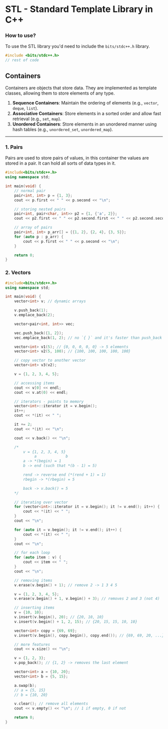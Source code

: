 # STL - Standard Template Library in C++

### How to use?

To use the STL library you'd need to include the `bits/stdc++.h` library.

```cpp
#include <bits/stdc++.h>
// rest of code
```

## Containers

Containers are objects that store data. They are implemented as template classes, allowing them to store elements of any type.

1. **Sequence Containers**: Maintain the ordering of elements (e.g., `vector`, `deque`, `list`).
2. **Associative Containers**: Store elements in a sorted order and allow fast retrieval (e.g., `set`, `map`).
3. **Unordered Containers**: Store elements in an unordered manner using hash tables (e.g., `unordered_set`, `unordered_map`).

---

### 1. Pairs

Pairs are used to store pairs of values, in this container the values are stored in a pair. It can hold all sorts of data types in it.

```cpp
#include<bits/stdc++.h>
using namespace std;

int main(void) {
    // normal pair
    pair<int, int> p = {1, 3};
    cout << p.first << " " << p.second << "\n";

    // storing nested pairs
    pair<int, pair<char, int>> p2 = {1, {'a', 2}};
    cout << p2.first << " " << p2.second.first << " " << p2.second.second << "\n";

    // array of pairs
    pair<int, int> p_arr[] = {{1, 2}, {2, 4}, {3, 5}};
    for (auto p : p_arr) {
        cout << p.first << " " << p.second << "\n";
    }

    return 0;
}
```

### 2. Vectors


```cpp
#include<bits/stdc++.h>
using namespace std;

int main(void) {
    vector<int> v; // dynamic arrays

    v.push_back(1);
    v.emplace_back(2);

    vector<pair<int, int>> vec;

    vec.push_back({1, 2});
    vec.emplace_back(1, 2); // no `{ }` and it's faster than push_back

    vector<int> v1(5); // {0, 0, 0, 0, 0} -> 5 elements
    vector<int> v2(5, 100); // {100, 100, 100, 100, 100}

    // copy vector to another vector
    vector<int> v3(v2);

    v = {1, 2, 3, 4, 5};

    // accessing items
    cout << v[0] << endl;
    cout << v.at(0) << endl;

    // iterators - points to memory
    vector<int>::iterator it = v.begin();
    it++;
    cout << *(it) << " ";

    it += 2;
    cout << *(it) << "\n";

    cout << v.back() << "\n";

    /*
        v = {1, 2, 3, 4, 5}
             a             b
        a -> *(begin) = 1
        b -> end (such that *(b - 1) = 5)

        rend -> reverse end (*(rend + 1) = 1)
        rbegin -> *(rbegin) = 5

        back -> v.back() = 5
    */

    // iterating over vector
    for (vector<int>::iterator it = v.begin(); it != v.end(); it++) {
        cout << *(it) << " ";
    }
    cout << "\n";

    for (auto it = v.begin(); it != v.end(); it++) {
        cout << *(it) << " ";
    }
    cout << "\n";

    // for each loop
    for (auto item : v) {
        cout << item << " ";
    }
    cout << "\n";

    // removing items
    v.erase(v.begin() + 1); // remove 2 -> 1 3 4 5

    v = {1, 2, 3, 4, 5};
    v.erase(v.begin() + 1, v.begin() + 3); // removes 2 and 3 (not 4)

    // inserting items
    v = {10, 10};
    v.insert(v.begin(), 20); // {20, 10, 10}
    v.insert(v.begin() + 1, 2, 15); // {20, 15, 15, 10, 10}

    vector<int> copy = {69, 69};
    v.insert(v.begin(), copy.begin(), copy.end()); // {69, 69, 20, ...}

    // more features
    cout << v.size() << "\n";

    v = {1, 2, 3};
    v.pop_back(); // {1, 2} -> removes the last element

    vector<int> a = {10, 20};
    vector<int> b = {5, 15};

    a.swap(b);
    // a = {5, 15}
    // b = {10, 20}

    v.clear(); // remove all elements
    cout << v.empty() << "\n"; // 1 if empty, 0 if not

    return 0;
}
```
